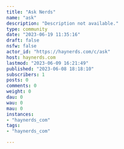 ```yaml
---
title: "Ask Nerds" 
name: "ask"
description: "Description not available."
type: community
date: "2023-06-19 11:35:16"
draft: false
nsfw: false
actor_id: "https://haynerds.com/c/ask"
host: haynerds.com
lastmod: "2023-06-09 16:21:49"
published: "2023-06-08 18:18:10"
subscribers: 1
posts: 0
comments: 0
weight: 0
dau: 0
wau: 0
mau: 0
instances:
- "haynerds_com"
tags: 
- "haynerds_com"

---
```

